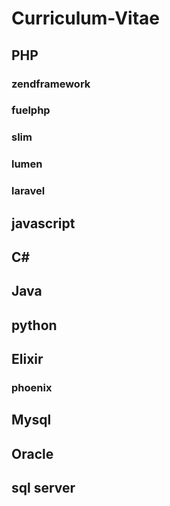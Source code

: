 # Curriculum-Vitae

## PHP

### zendframework
### fuelphp
### slim
### lumen
### laravel

## javascript

## C#

## Java

## python

### 

## Elixir 

### phoenix

## Mysql

## Oracle

## sql server

